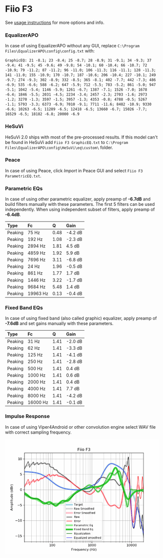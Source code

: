 # Fiio F3
See [usage instructions](https://github.com/jaakkopasanen/AutoEq#usage) for more options and info.

### EqualizerAPO
In case of using EqualizerAPO without any GUI, replace `C:\Program Files\EqualizerAPO\config\config.txt`
with:
```
GraphicEQ: 21 -8.1; 23 -8.4; 25 -8.7; 28 -8.9; 31 -9.1; 34 -9.3; 37 -9.4; 41 -9.5; 45 -9.6; 49 -9.8; 54 -10.1; 60 -10.4; 66 -10.7; 72 -10.9; 79 -11.2; 87 -11.2; 96 -11.0; 106 -11.3; 116 -11.1; 128 -11.3; 141 -11.0; 155 -10.9; 170 -10.7; 187 -10.6; 206 -10.4; 227 -10.1; 249 -9.7; 274 -9.3; 302 -8.9; 332 -8.5; 365 -8.1; 402 -7.7; 442 -7.3; 486 -6.9; 535 -6.6; 588 -6.2; 647 -5.9; 712 -5.5; 783 -5.2; 861 -5.0; 947 -5.1; 1042 -5.4; 1146 -5.9; 1261 -6.7; 1387 -7.1; 1526 -7.0; 1678 -6.4; 1846 -5.5; 2031 -4.5; 2234 -3.4; 2457 -2.3; 2703 -1.6; 2973 -1.2; 3270 -1.3; 3597 -1.5; 3957 -1.3; 4353 -0.8; 4788 -0.5; 5267 -1.1; 5793 -3.3; 6373 -6.9; 7010 -9.1; 7711 -11.6; 8482 -10.9; 9330 -6.6; 10263 -6.5; 11289 -6.5; 12418 -6.5; 13660 -6.7; 15026 -7.7; 16529 -6.5; 18182 -6.8; 20000 -6.9
```

### HeSuVi
HeSuVi 2.0 ships with most of the pre-processed results. If this model can't be found in HeSuVi add
`Fiio F3 GraphicEQ.txt` to `C:\Program Files\EqualizerAPO\config\HeSuVi\eq\custom\` folder.

### Peace
In case of using Peace, click *Import* in Peace GUI and select `Fiio F3 ParametricEQ.txt`.

### Parametric EQs
In case of using other parametric equalizer, apply preamp of **-6.7dB** and build filters manually
with these parameters. The first 5 filters can be used independently.
When using independent subset of filters, apply preamp of **-6.4dB**.

| Type    | Fc       |    Q | Gain    |
|:--------|:---------|:-----|:--------|
| Peaking | 75 Hz    | 0.48 | -4.2 dB |
| Peaking | 192 Hz   | 1.08 | -2.3 dB |
| Peaking | 2894 Hz  | 1.81 | 4.5 dB  |
| Peaking | 4859 Hz  | 1.92 | 5.9 dB  |
| Peaking | 7696 Hz  | 3.11 | -6.8 dB |
| Peaking | 24 Hz    | 1.96 | -0.5 dB |
| Peaking | 861 Hz   | 1.77 | 1.7 dB  |
| Peaking | 1446 Hz  | 3.22 | -1.7 dB |
| Peaking | 9684 Hz  | 5.48 | 1.4 dB  |
| Peaking | 19963 Hz | 0.13 | -0.4 dB |

### Fixed Band EQs
In case of using fixed band (also called graphic) equalizer, apply preamp of **-7.6dB** and set
gains manually with these parameters.

| Type    | Fc       |    Q | Gain    |
|:--------|:---------|:-----|:--------|
| Peaking | 31 Hz    | 1.41 | -2.0 dB |
| Peaking | 62 Hz    | 1.41 | -3.3 dB |
| Peaking | 125 Hz   | 1.41 | -4.1 dB |
| Peaking | 250 Hz   | 1.41 | -2.8 dB |
| Peaking | 500 Hz   | 1.41 | 0.4 dB  |
| Peaking | 1000 Hz  | 1.41 | 0.6 dB  |
| Peaking | 2000 Hz  | 1.41 | 0.4 dB  |
| Peaking | 4000 Hz  | 1.41 | 7.7 dB  |
| Peaking | 8000 Hz  | 1.41 | -4.2 dB |
| Peaking | 16000 Hz | 1.41 | -0.1 dB |

### Impulse Response
In case of using Viper4Android or other convolution engine select WAV file with correct sampling frequency.

![](https://raw.githubusercontent.com/jaakkopasanen/AutoEq/master/results/oratory1990/usound/Fiio%20F3/Fiio%20F3.png)